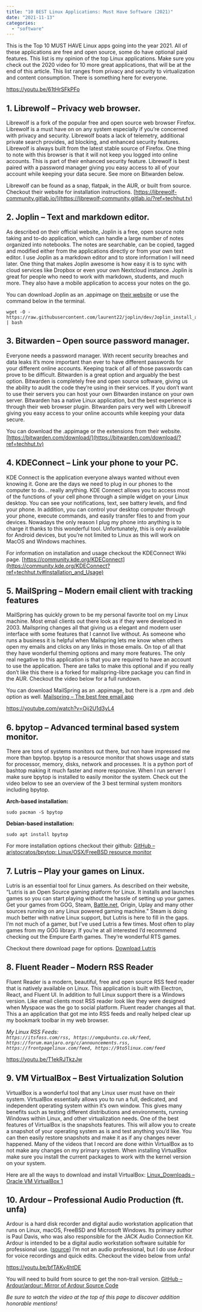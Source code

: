 ```yaml
---
title: "10 BEST Linux Applications: Must Have Software (2021)"
date: "2021-11-13"
categories: 
  - "software"
---
```


This is the Top 10 MUST HAVE Linux apps going into the year 2021. All of these applications are free and open source, some do have optional paid features. This list is my opinion of the top Linux applications. Make sure you check out the 2020 video for 10 more great applications, that will be at the end of this article. This list ranges from privacy and security to virtualization and content consumption. There is something here for everyone.

https://youtu.be/61tHrSFkPFo

## 1\. Librewolf – Privacy web browser.

Librewolf is a fork of the popular free and open source web browser Firefox. Librewolf is a must have on on any system especially if you’re concerned with privacy and security. Librewolf boats a lack of telemetry, additional private search provides, ad blocking, and enhanced security features. Librewolf is always built from the latest stable source of Firefox. One thing to note with this browser is that it will not keep you logged into online accounts. This is part of their enhanced security feature. Librewolf is best paired with a password manager giving you easy access to all of your account while keeping your data secure. See more on Bitwarden below.

Librewolf can be found as a snap, flatpak, in the AUR, or built from source. Checkout their website for installation instructions. [https://librewolf-community.gitlab.io/](https://librewolf-community.gitlab.io/?ref=techhut.tv)

## 2\. Joplin – Text and markdown editor.

As described on their official website, Joplin is a free, open source note taking and to-do application, which can handle a large number of notes organized into notebooks. The notes are searchable, can be copied, tagged and modified either from the applications directly or from your own text editor. I use Joplin as a markdown editor and to store information I will need later. One thing that makes Joplin awesome is how easy it is to sync with cloud services like Dropbox or even your own Nextcloud instance. Joplin is great for people who need to work with markdown, students, and much more. They also have a mobile application to access your notes on the go.

You can download Joplin as an .appimage on [their website](https://joplinapp.org/?ref=techhut.tv) or use the command below in the terminal.

```
wget -O - https://raw.githubusercontent.com/laurent22/joplin/dev/Joplin_install_and_update.sh | bash
```

## 3\. Bitwarden – Open source password manager.

Everyone needs a password manager. With recent security breaches and data leaks it’s more important than ever to have different passwords for your different online accounts. Keeping track of all of those passwords can prove to be difficult. Bitwarden is a great option and arguably the best option. Bitwarden is completely free and open source software, giving us the ability to audit the code they’re using in their services. If you don’t want to use their servers you can host your own Bitwarden instance on your own server. Bitwarden has a native Linux application, but the best experience is through their web browser plugin. Bitwarden pairs very well with Librewolf giving you easy access to your online accounts while keeping your data secure.

You can download the .appimage or the extensions from their website. [https://bitwarden.com/download/](https://bitwarden.com/download/?ref=techhut.tv)

## 4\. KDEConnect – Link your phone to your PC.

KDE Connect is the application everyone always wanted without even knowing it. Gone are the days we need to plug in our phones to the computer to do… really anything. KDE Connect allows you to access most of the functions of your cell phone through a simple widget on your Linux desktop. You can see your notifications, text, see battery levels, and find your phone. In addition, you can control your desktop computer through your phone, execute commands, and easily transfer files to and from your devices. Nowadays the only reason I plug my phone into anything is to charge it thanks to this wonderful tool. Unfortunately, this is only available for Android devices, but you’re not limited to Linux as this will work on MacOS and Windows machines.

For information on installation and usage checkout the KDEConnect Wiki page. [https://community.kde.org/KDEConnect](https://community.kde.org/KDEConnect?ref=techhut.tv#Installation_and_Usage)

## 5\. MailSpring – Modern email client with tracking features

MailSpring has quickly grown to be my personal favorite tool on my Linux machine. Most email clients out there look as if they were developed in 2003. Mailspring changes all that giving us a elegant and modern user interface with some features that I cannot live without. As someone who runs a business it is helpful when Mailspring lets me know when others open my emails and clicks on any links in those emails. On top of all that they have wonderful theming options and many more features. The only real negative to this application is that you are required to have an account to use the application. There are talks to make this optional and if you really don’t like this there is a forked for mailspring-libre package you can find in the AUR. Checkout the video below for a full rundown.

You can download MailSpring as an .appimage, but there is a .rpm and .deb option as well. [Mailspring – The best free email app](https://getmailspring.com/download?ref=techhut.tv)  

https://youtube.com/watch?v=Oij2U1d3yL4

## 6\. bpytop – Advanced terminal based system monitor.

There are tons of systems monitors out there, but non have impressed me more than bpytop. bpytop is a resource monitor that shows usage and stats for processor, memory, disks, network and processes. It is a python port of bashtop making it much faster and more responsive. When I run server I make sure bpytop is installed to easily monitor the system. Check out the video below to see an overview of the 3 best terminal system monitors including bpytop.

**Arch-based installation:**

```
sudo pacman -S bpytop
```

**Debian-based installation:**

```
sudo apt install bpytop
```

For more installation options checkout their github: [GitHub – aristocratos/bpytop: Linux/OSX/FreeBSD resource monitor](https://github.com/aristocratos/bpytop?ref=techhut.tv)

## 7\. Lutris – Play your games on Linux.

Lutris is an essential tool for Linux gamers. As described on their website, “Lutris is an Open Source gaming platform for Linux. It installs and launches games so you can start playing without the hassle of setting up your games. Get your games from GOG, Steam, [Battle.net](http://battle.net/?ref=techhut.tv), Origin, Uplay and many other sources running on any Linux powered gaming machine.” Steam is doing much better with native Linux support, but Lutris is here to fill in the gaps. I’m not much of a gamer, but I’ve used Lutris a few times. Most often to play games from my GOG library. If you’re at all interested I’d recommend checking out the Empure Earth games. They’re wonderful RTS games.

Checkout there download page for options. [Download Lutris](https://lutris.net/downloads/?ref=techhut.tv)

## 8\. Fluent Reader – Modern RSS Reader

Fluent Reader is a modern, beautiful, free and open source RSS feed reader that is natively available on Linux. This application is built with Electron, React, and Fluent UI. In addition to full Linux support there is a Windows version. Like email clients most RSS reader look like they were designed when Myspace was the go to social platform. Fluent reader changes all that. This a an application that got me into RSS feeds and really helped clear up my bookmark toolbar in my web browser.

_My Linux RSS Feeds:_  
_`https://itsfoss.com/rss, https://omgubuntu.co.uk/feed, https://forum.manjaro.org/c/announcements.rss, https://frontpagelinux.com/feed, https://9to5linux.com/feed`_

https://youtu.be/T1ekRJTkzJw

## 9\. VM VirtualBox – Best Virtualization Solution

VirtualBox is a wonderful tool that any Linux user must have on their system. VirtualBox essentially allows you to run a full, dedicated, and independent operating system within it’s own window. This gives many benefits such as testing different distributions and environments, running Windows within Linux, and other virtualization needs. One of the best features of VirtualBox is the snapshots features. This will allow you to create a snapshot of your operating system as is and test anything you’d like. You can then easily restore snapshots and make it as if any changes never happened. Many of the videos that I record are done within VirtualBox as to not make any changes on my primary system. When installing VirtualBox make sure you install the current packages to work with the kernel version on your system.

Here are all the ways to download and install VirtualBox: [Linux\_Downloads – Oracle VM VirtualBox 1](https://www.virtualbox.org/wiki/Linux_Downloads?ref=techhut.tv)

## 10\. Ardour – Professional Audio Production (ft. unfa)

Ardour is a hard disk recorder and digital audio workstation application that runs on Linux, macOS, FreeBSD and Microsoft Windows. Its primary author is Paul Davis, who was also responsible for the JACK Audio Connection Kit. Ardour is intended to be a digital audio workstation software suitable for professional use. ([source](https://en.wikipedia.org/wiki/Ardour_\(software\)?ref=techhut.tv)) I’m not an audio professional, but I do use Ardour for voice recordings and quick edits. Checkout the video below from unfa!

https://youtu.be/bfTAKv4htDE

You will need to build from source to get the non-trail version. [GitHub – Ardour/ardour: Mirror of Ardour Source Code](https://github.com/Ardour/ardour?ref=techhut.tv)

_Be sure to watch the video at the top of this page to discover addition honorable mentions!_
